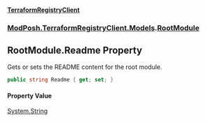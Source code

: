 #### [TerraformRegistryClient](index.md 'index')
### [ModPosh.TerraformRegistryClient.Models](ModPosh.TerraformRegistryClient.Models.md 'ModPosh.TerraformRegistryClient.Models').[RootModule](ModPosh.TerraformRegistryClient.Models.RootModule.md 'ModPosh.TerraformRegistryClient.Models.RootModule')

## RootModule.Readme Property

Gets or sets the README content for the root module.

```csharp
public string Readme { get; set; }
```

#### Property Value
[System.String](https://docs.microsoft.com/en-us/dotnet/api/System.String 'System.String')